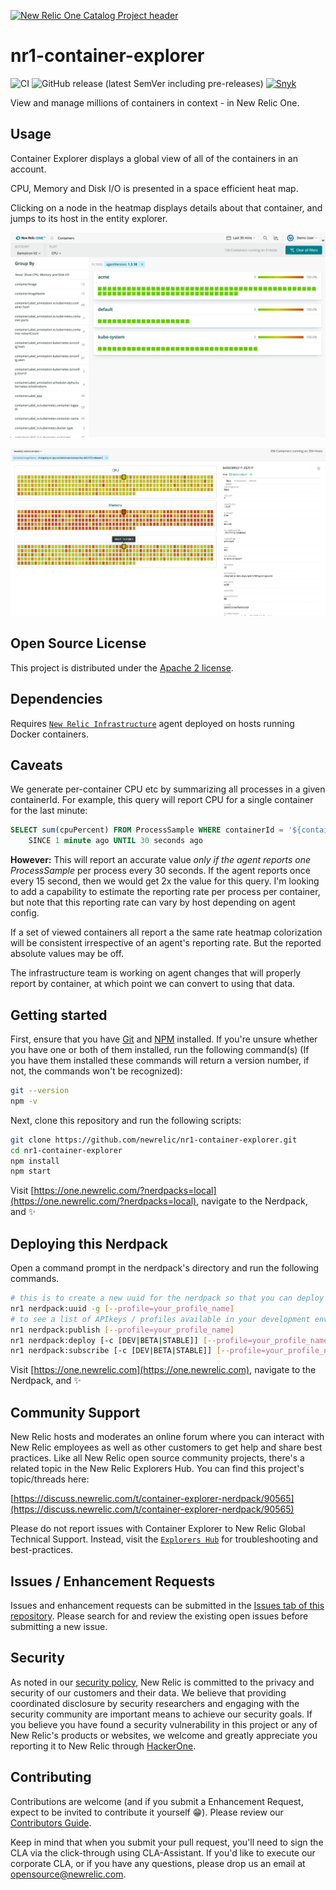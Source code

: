 [![New Relic One Catalog Project header](https://github.com/newrelic/opensource-website/raw/master/src/images/categories/New_Relic_One_Catalog_Project.png)](https://opensource.newrelic.com/oss-category/#new-relic-one-catalog-project)

# nr1-container-explorer

![CI](https://github.com/newrelic/nr1-container-explorer/workflows/CI/badge.svg) ![GitHub release (latest SemVer including pre-releases)](https://img.shields.io/github/v/release/newrelic/nr1-container-explorer?include_prereleases) [![Snyk](https://snyk.io/test/github/newrelic/nr1-container-explorer/badge.svg)](https://snyk.io/test/github/newrelic/nr1-container-explorer)

View and manage millions of containers in context - in New Relic One.

## Usage

Container Explorer displays a global view of all of the containers in an account.

CPU, Memory and Disk I/O is presented in a space efficient heat map.

Clicking on a node in the heatmap displays details about that container, and jumps to its host in the entity explorer.

![Screenshot](./catalog/screenshots/nr1-container-explorer-1.png)

![Screenshot](./catalog/screenshots/nr1-container-explorer-2.png)

## Open Source License

This project is distributed under the [Apache 2 license](./LICENSE).

## Dependencies

Requires [`New Relic Infrastructure`](https://newrelic.com/products/infrastructure) agent deployed on hosts running Docker containers.

## Caveats

We generate per-container CPU etc by summarizing all processes in a given containerId. For example, this query
will report CPU for a single container for the last minute:

```sql
SELECT sum(cpuPercent) FROM ProcessSample WHERE containerId = '${containerId}'
    SINCE 1 minute ago UNTIL 30 seconds ago
```

**However:** This will report an accurate value _only if the agent reports one ProcessSample_ per process
every 30 seconds. If the agent reports once every 15 second, then we would get 2x the value for this query.
I'm looking to add a capability to estimate the reporting rate per process per container, but note that this
reporting rate can vary by host depending on agent config.

If a set of viewed containers all report a the same rate heatmap colorization will be consistent irrespective of
an agent's reporting rate. But the reported absolute values may be off.

The infrastructure team is working on agent changes that will properly report by container, at which point
we can convert to using that data.

## Getting started

First, ensure that you have [Git](https://git-scm.com/book/en/v2/Getting-Started-Installing-Git) and [NPM](https://www.npmjs.com/get-npm) installed. If you're unsure whether you have one or both of them installed, run the following command(s) (If you have them installed these commands will return a version number, if not, the commands won't be recognized):

```bash
git --version
npm -v
```

Next, clone this repository and run the following scripts:

```bash
git clone https://github.com/newrelic/nr1-container-explorer.git
cd nr1-container-explorer
npm install
npm start
```

Visit [https://one.newrelic.com/?nerdpacks=local](https://one.newrelic.com/?nerdpacks=local), navigate to the Nerdpack, and :sparkles:

## Deploying this Nerdpack

Open a command prompt in the nerdpack's directory and run the following commands.

```bash
# this is to create a new uuid for the nerdpack so that you can deploy it to your account
nr1 nerdpack:uuid -g [--profile=your_profile_name]
# to see a list of APIkeys / profiles available in your development environment, run nr1 credentials:list
nr1 nerdpack:publish [--profile=your_profile_name]
nr1 nerdpack:deploy [-c [DEV|BETA|STABLE]] [--profile=your_profile_name]
nr1 nerdpack:subscribe [-c [DEV|BETA|STABLE]] [--profile=your_profile_name]
```

Visit [https://one.newrelic.com](https://one.newrelic.com), navigate to the Nerdpack, and :sparkles:

## Community Support

New Relic hosts and moderates an online forum where you can interact with New Relic employees as well as other customers to get help and share best practices. Like all New Relic open source community projects, there's a related topic in the New Relic Explorers Hub. You can find this project's topic/threads here:

[https://discuss.newrelic.com/t/container-explorer-nerdpack/90565](https://discuss.newrelic.com/t/container-explorer-nerdpack/90565)

Please do not report issues with Container Explorer to New Relic Global Technical Support. Instead, visit the [`Explorers Hub`](https://discuss.newrelic.com/c/build-on-new-relic) for troubleshooting and best-practices.

## Issues / Enhancement Requests

Issues and enhancement requests can be submitted in the [Issues tab of this repository](../../issues). Please search for and review the existing open issues before submitting a new issue.

## Security

As noted in our [security policy](https://github.com/newrelic/nr1-container-explorer/security/policy), New Relic is committed to the privacy and security of our customers and their data. We believe that providing coordinated disclosure by security researchers and engaging with the security community are important means to achieve our security goals.
If you believe you have found a security vulnerability in this project or any of New Relic's products or websites, we welcome and greatly appreciate you reporting it to New Relic through [HackerOne](https://hackerone.com/newrelic).

## Contributing

Contributions are welcome (and if you submit a Enhancement Request, expect to be invited to contribute it yourself :grin:). Please review our [Contributors Guide](CONTRIBUTING.md).

Keep in mind that when you submit your pull request, you'll need to sign the CLA via the click-through using CLA-Assistant. If you'd like to execute our corporate CLA, or if you have any questions, please drop us an email at opensource@newrelic.com.

